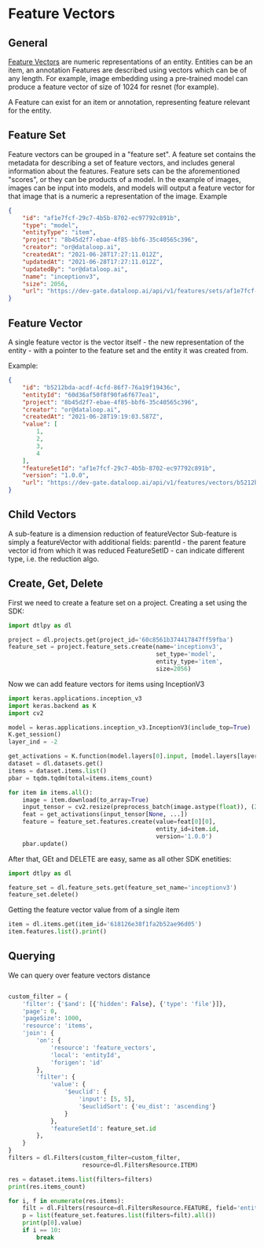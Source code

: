 # Feature Vectors

## General

[Feature Vectors](https://en.wikipedia.org/wiki/Feature_(machine_learning)) are numeric representations of an entity.
Entities can be an item, an annotation Features are described using vectors which can be of any length.
For example, image embedding using a pre-trained model can produce a feature vector of size of 1024 for resnet (for
example).

A Feature can exist for an item or annotation, representing feature relevant for the entity.

## Feature Set

Feature vectors can be grouped in a "feature set". A feature set contains the metadata for describing a set of feature
vectors, and includes general information about the features.
Feature sets can be the aforementioned "scores", or they can be products of a model. In the example of images, images
can be input into models, and models will output a feature vector for that image that is a numeric a representation of
the image.
Example

```json
{
    "id": "af1e7fcf-29c7-4b5b-8702-ec97792c891b",
    "type": "model",
    "entityType": "item",
    "project": "8b45d2f7-ebae-4f85-bbf6-35c40565c396",
    "creator": "or@dataloop.ai",
    "createdAt": "2021-06-28T17:27:11.012Z",
    "updatedAt": "2021-06-28T17:27:11.012Z",
    "updatedBy": "or@dataloop.ai",
    "name": "inceptionv3",
    "size": 2056,
    "url": "https://dev-gate.dataloop.ai/api/v1/features/sets/af1e7fcf-29c7-4b5b-8702-ec97792c891b"
}
```

## Feature Vector

A single feature vector is the vector itself - the new representation of the entity - with a pointer to the feature set
and the entity it was created from.

Example:

```json
{
    "id": "b5212bda-acdf-4cfd-86f7-76a19f19436c",
    "entityId": "60d36af50f8f90fa6f677ea1",
    "project": "8b45d2f7-ebae-4f85-bbf6-35c40565c396",
    "creator": "or@dataloop.ai",
    "createdAt": "2021-06-28T19:19:03.587Z",
    "value": [
        1,
        2,
        3,
        4
    ],
    "featureSetId": "af1e7fcf-29c7-4b5b-8702-ec97792c891b",
    "version": "1.0.0",
    "url": "https://dev-gate.dataloop.ai/api/v1/features/vectors/b5212bda-acdf-4cfd-86f7-76a19f19436c"
}
```

## Child Vectors

A sub-feature is a dimension reduction of featureVector
Sub-feature is simply a featureVector with additional fields:
parentId - the parent feature vector id from which it was reduced
FeatureSetID - can indicate different type, i.e. the reduction algo.

## Create, Get, Delete

First we need to create a feature set on a project.
Creating a set using the SDK:

```python
import dtlpy as dl

project = dl.projects.get(project_id='60c8561b374417847ff59fba')
feature_set = project.feature_sets.create(name='inceptionv3',
                                          set_type='model',
                                          entity_type='item',
                                          size=2056)
```

Now we can add feature vectors for items using InceptionV3

```python
import keras.applications.inception_v3
import keras.backend as K
import cv2

model = keras.applications.inception_v3.InceptionV3(include_top=True)
K.get_session()
layer_ind = -2

get_activations = K.function(model.layers[0].input, [model.layers[layer_ind].output])
dataset = dl.datasets.get()
items = dataset.items.list()
pbar = tqdm.tqdm(total=items.items_count)

for item in items.all():
    image = item.download(to_array=True)
    input_tensor = cv2.resize(preprocess_batch(image.astype(float)), (299, 299))
    feat = get_activations(input_tensor[None, ...])
    feature = feature_set.features.create(value=feat[0][0],
                                          entity_id=item.id,
                                          version='1.0.0')
    pbar.update()
```

After that, GEt and DELETE are easy, same as all other SDK enetities:

```python
import dtlpy as dl

feature_set = dl.feature_sets.get(feature_set_name='inceptionv3')
feature_set.delete()

```

Getting the feature vector value from of a single item

```python
item = dl.items.get(item_id='618126e38f1fa2b52ae96d05')
item.features.list().print()
```

## Querying

We can query over feature vectors distance

```python

custom_filter = {
    'filter': {'$and': [{'hidden': False}, {'type': 'file'}]},
    'page': 0,
    'pageSize': 1000,
    'resource': 'items',
    'join': {
        'on': {
            'resource': 'feature_vectors',
            'local': 'entityId',
            'forigen': 'id'
        },
        'filter': {
            'value': {
                '$euclid': {
                    'input': [5, 5],
                    '$euclidSort': {'eu_dist': 'ascending'}
                }
            },
            'featureSetId': feature_set.id
        },
    }
}
filters = dl.Filters(custom_filter=custom_filter,
                     resource=dl.FiltersResource.ITEM)

res = dataset.items.list(filters=filters)
print(res.items_count)

for i, f in enumerate(res.items):
    filt = dl.Filters(resource=dl.FiltersResource.FEATURE, field='entityId', values=f.id)
    p = list(feature_set.features.list(filters=filt).all())
    print(p[0].value)
    if i == 10:
        break

```
